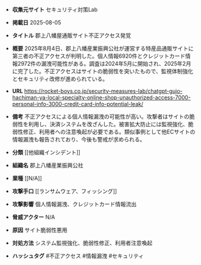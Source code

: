 - **収集元サイト**
セキュリティ対策Lab

- **掲載日**
2025-08-05

- **タイトル**
郡上八幡屋通販サイト不正アクセス発覚

- **概要**
2025年8月4日、郡上八幡産業振興公社が運営する特産品通販サイトに第三者の不正アクセスが判明した。個人情報6920件とクレジットカード情報2972件の漏洩可能性がある。調査は2024年5月に開始され、2025年2月に完了した。不正アクセスはサイトの脆弱性を突いたもので、監視体制強化とセキュリティ改修が進められている。

- **URL**
https://rocket-boys.co.jp/security-measures-lab/chatgpt-gujo-hachiman-ya-local-specialty-online-shop-unauthorized-access-7000-personal-info-3000-credit-card-info-potential-leak/

- **備考**
不正アクセスによる個人情報漏洩の可能性が高い。攻撃者はサイトの脆弱性を利用し、決済システムを改ざんした。被害拡大防止には監視強化、脆弱性修正、利用者への注意喚起が必要である。類似事例として他ECサイトの情報漏洩も報告されており、今後も警戒が求められる。

- **分類**
[[他組織インシデント]]

- **組織名**
郡上八幡産業振興公社

- **業種**
[[N/A]]

- **攻撃手口**
[[ランサムウェア、フィッシング]]

- **攻撃影響**
個人情報漏洩、クレジットカード情報流出

- **脅威アクター**
N/A

- **原因**
サイト脆弱性悪用

- **対処方法**
システム監視強化、脆弱性修正、利用者注意喚起

- **ハッシュタグ**
#不正アクセス #情報漏洩 #セキュリティ
